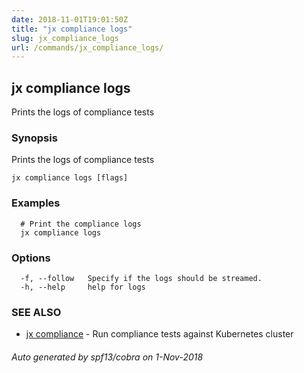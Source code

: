 ```yaml
---
date: 2018-11-01T19:01:50Z
title: "jx compliance logs"
slug: jx_compliance_logs
url: /commands/jx_compliance_logs/
---
```

## jx compliance logs

Prints the logs of compliance tests

### Synopsis

Prints the logs of compliance tests

```
jx compliance logs [flags]
```

### Examples

```
  # Print the compliance logs
  jx compliance logs
```

### Options

```
  -f, --follow   Specify if the logs should be streamed.
  -h, --help     help for logs
```

### SEE ALSO

* [jx compliance](/commands/jx_compliance/)	 - Run compliance tests against Kubernetes cluster

###### Auto generated by spf13/cobra on 1-Nov-2018
